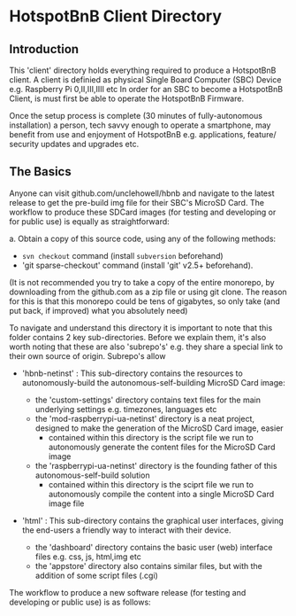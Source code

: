 # HotspotBnB Client Directory

## Introduction

This 'client' directory holds everything required to produce a HotspotBnB client. 
A client is definied as physical Single Board Computer (SBC) Device e.g. Raspberry Pi 0,II,III,IIII etc
In order for an SBC to become a HotspotBnB Client, is must first be able to operate the HotspotBnB Firmware. 

Once the setup process is complete (30 minutes of fully-autonomous installation) a person, tech savvy enough to operate a smartphone, 
may benefit from use and enjoyment of HotspotBnB e.g. applications, feature/ security updates and upgrades etc. 

## The Basics

Anyone can visit github.com/unclehowell/hbnb and navigate to the latest release to get the pre-build img file for their SBC's MicroSD Card. 
The workflow to produce these SDCard images (for testing and developing or for public use) is equally as straightforward:

a. Obtain a copy of this source code, using any of the following methods: 
 -  `svn checkout` command (install `subversion` beforehand)
 -  'git sparse-checkout' command (install 'git' v2.5+ beforehand). 

(It is not recommended you try to take a copy of the entire monorepo, by downloading from the github.com as a zip file or using git clone.
The reason for this is that this monorepo could be tens of gigabytes, so only take (and put back, if improved) what you absolutely need)  

To navigate and understand this directory it is important to note that this folder contains 2 key sub-directories. 
Before we explain them, it's also worth noting that these are also 'subrepo's' e.g. they share a special link to their own source of origin.
Subrepo's allow  

 - 'hbnb-netinst' : This sub-directory contains the resources to autonomously-build the autonomous-self-building MicroSD Card image:

     - the 'custom-settings' directory contains text files for the main underlying settings e.g. timezones, languages etc
     - the 'mod-raspberrypi-ua-netinst' directory is a neat project, designed to make the generation of the MicroSD Card image, easier
         - contained within this directory is the script file we run to autonomously generate the content files for the MicroSD Card image 
     - the 'raspberrypi-ua-netinst' directory is the founding father of this autonomous-self-build solution
         - contained within this directory is the sciprt file we run to autonomously compile the content into a single MicroSD Card image file
 
 - 'html' : This sub-directory contains the graphical user interfaces, giving the end-users a friendly way to interact with their device.    
     - the 'dashboard' directory contains the basic user (web) interface files e.g. css, js, html,img etc
     - the 'appstore' directory also contains similar files, but with the addition of some script files (.cgi)

The workflow to produce a new software release (for testing and developing or public use) is as follows: 

   
